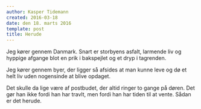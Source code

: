 ```yaml
---
author: Kasper Tidemann
created: 2016-03-18
date: den 18. marts 2016
template: post
title: Herude
---
```


Jeg kører gennem Danmark. Snart er storbyens asfalt, larmende liv og hyppige afgange blot en prik i bakspejlet og et dryp i tagrenden.

Jeg kører gennem byer, der ligger så afsides at man kunne leve og dø et helt liv uden nogensinde at blive opdaget.

Det skulle da lige være af postbudet, der altid ringer to gange på døren. Det gør han ikke fordi han har travlt, men fordi han har tiden til at vente. Sådan er det herude.